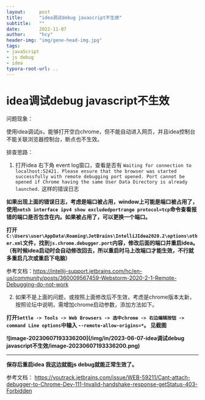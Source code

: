 ```yaml
---
layout:     post
title:      "idea调试debug javascript不生效"
subtitle:   ""
date:       2022-11-07
author:     "hcy"
header-img: "img/gene-head-img.jpg"
tags:
- javaScript
- js debug
- idea
typora-root-url: ..
---
```



# idea调试debug javascript不生效

问题现象：

​	使用idea调试js，能够打开空白chrome，但不能自动进入网页，并且idea控制台不能关联浏览器控制台，断点也不生效。



排查思路：

1. 打开idea 右下角 event log窗口，查看是否有 `Waiting for connection to localhost:52421. Please ensure that the browser was started successfully with remote debugging port opened. Port cannot be opened if Chrome having the same User Data Directory is already launched.` 这样的错误日志



**如果出现上面的错误日志，考虑是端口被占用，window上可能是端口被占用了，使用`netsh interface ipv4 show excludedportrange protocol=tcp`命令查看报错的端口是否包含在内。如果被占用了，可以更换一个端口。**



**打开`C:\Users\user\AppData\Roaming\JetBrains\IntelliJIdea2020.2\options\other.xml`文件，找到`js.chrome.debugger.port`内容，修改后面的端口并重启idea。（有时候idea启动时会自动修改回去，所以重启时马上改端口才能生效，不行就多重启几次或重启下电脑）**



参考文档：https://intellij-support.jetbrains.com/hc/en-us/community/posts/360009567459-Webstorm-2020-2-1-Remote-Debugging-do-not-work







2. 如果不是上面的问题，或按照上面修改后不生效，考虑是chrome版本太新，按照论坛中说明，需增加chrome启动参数，添加方法如下。



**打开`Settle -> Tools -> Web Browsers -> 选中chrome -> 右边编辑按钮 -> command Line options`中输入 `--remote-allow-origins=*`。 见截图**

**![image-20230607193336200](/img/in/2023-06-07-idea调试debug javascript不生效/image-20230607193336200.png)**

****

**保存后重启idea 我这边就能js debug就能正常生效了。**

参考文档： https://youtrack.jetbrains.com/issue/WEB-59211/Cant-attach-debugger-to-Chrome-Dev-111-Invalid-handshake-response-getStatus-403-Forbidden
